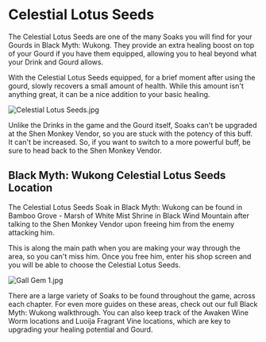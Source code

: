 # Celestial Lotus Seeds

The Celestial Lotus Seeds are one of the many Soaks you will find for your Gourds in Black Myth: Wukong. They provide an extra healing boost on top of your Gourd if you have them equipped, allowing you to heal beyond what your Drink and Gourd allows. 

With the Celestial Lotus Seeds equipped, for a brief moment after using the gourd, slowly recovers a small amount of health. While this amount isn't anything great, it can be a nice addition to your basic healing. 

![Celestial Lotus Seeds.jpg](https://oyster.ignimgs.com/mediawiki/apis.ign.com/black-myth-wukong/0/02/Celestial_Lotus_Seeds.jpg)

Unlike the Drinks in the game and the Gourd itself, Soaks can't be upgraded at the Shen Monkey Vendor, so you are stuck with the potency of this buff. It can't be increased. So, if you want to switch to a more powerful buff, be sure to head back to the Shen Monkey Vendor. 

## Black Myth: Wukong Celestial Lotus Seeds Location

The Celestial Lotus Seeds Soak in Black Myth: Wukong can be found in Bamboo Grove \- Marsh of White Mist Shrine in Black Wind Mountain after talking to the Shen Monkey Vendor upon freeing him from the enemy attacking him. 

This is along the main path when you are making your way through the area, so you can't miss him. Once you free him, enter his shop screen and you will be able to choose the Celestial Lotus Seeds. 

![Gall Gem 1.jpg](https://oyster.ignimgs.com/mediawiki/apis.ign.com/black-myth-wukong/e/e8/Gall_Gem_1.jpg)

There are a large variety of Soaks to be found throughout the game, across each chapter. For even more guides on these areas, check out our full Black Myth: Wukong walkthrough. You can also keep track of the Awaken Wine Worm locations and Luoija Fragrant Vine locations, which are key to upgrading your healing potential and Gourd. 
